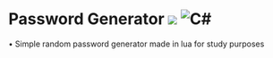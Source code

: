 # Password Generator [![](https://img.shields.io/badge/version-1.0-blue?style=flat)]() ![C#](https://img.shields.io/badge/made%20in-lua-blue?style=flat)
• Simple random password generator made in lua for study purposes
